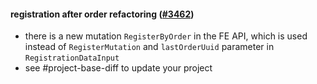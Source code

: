 #### registration after order refactoring ([#3462](https://github.com/shopsys/shopsys/pull/3462))

-   there is a new mutation `RegisterByOrder` in the FE API, which is used instead of `RegisterMutation` and `lastOrderUuid` parameter in `RegistrationDataInput`
-   see #project-base-diff to update your project
